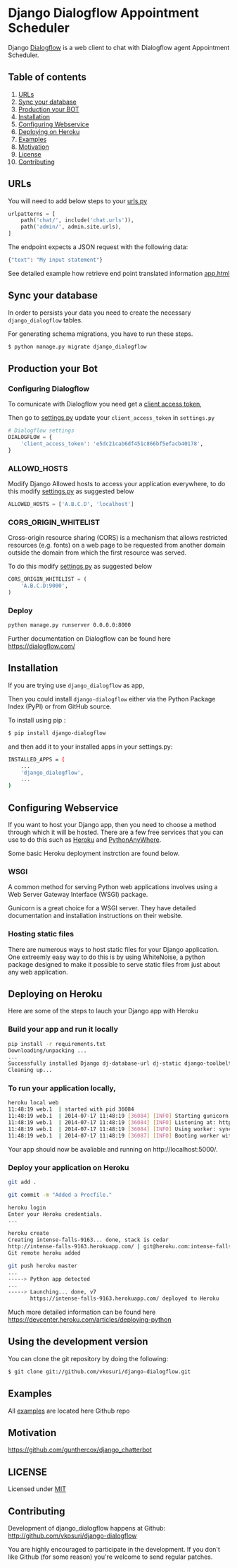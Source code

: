 # Django Dialogflow Appointment Scheduler 

Django [Dialogflow](https://dialogflow.com) is a web client to chat with Dialogflow agent Appointment Scheduler.


## Table of contents

1. [URLs](#URLs)
2. [Sync your database](#sync-your-database)
3. [Production your BOT](#production-your-bot)
4. [Installation](#installation)
5. [Configuring Webservice](#configuring-webservice)
6. [Deploying on Heroku](#deploying-on-heroku)
7. [Examples](#examples)
8. [Motivation](#motivation)
9. [License](#license)
10. [Contributing](#contributing)

## URLs

You will need to add below steps to your [urls.py](./django_dialogflow/urls.py)

``` Python
urlpatterns = [
    path('chat/', include('chat.urls')),
    path('admin/', admin.site.urls),
]

```

The endpoint expects a JSON request with the following data:

``` Python
{"text": "My input statement"}
```

See detailed example how retrieve end point translated information [app.html](.django_dialogflow/django_dialogflow/templates/app.html)


## Sync your database

In order to persists your data you need to create the necessary ``django_dialogflow`` tables. 

For generating schema migrations, you have to run these steps.

``` Bash
$ python manage.py migrate django_dialogflow
```

## Production your Bot

### Configuring Dialogflow

To comunicate with Dialogflow you need get a [client access token](https://dialogflow.com/docs/reference/agent/#using_access_tokens), 

Then go to [settings.py](./django_dialogflow/settings.py) update your ``client_access_token`` in ``settings.py``

``` Python
# Dialogflow settings
DIALOGFLOW = {
    'client_access_token': 'e5dc21cab6df451c866bf5efacb40178',
}
```

### ALLOWD_HOSTS

Modify Django Allowed hosts to access your application everywhere, to do this modify [settings.py](./django_dialogflow/settings.py) as suggested below

``` Python
ALLOWED_HOSTS = ['A.B.C.D', 'localhost']
```

### CORS_ORIGIN_WHITELIST

Cross-origin resource sharing (CORS) is a mechanism that allows restricted resources (e.g. fonts) on a web page to be requested from another domain outside the domain from which the first resource was served.

To do this modify [settings.py](./django_dialogflow/settings.py) as suggested below

``` Python
CORS_ORIGIN_WHITELIST = (
    'A.B.C.D:9000',
)
```

### Deploy

``` Bash
python manage.py runserver 0.0.0.0:8000
```

Further documentation on Dialogflow can be found here https://dialogflow.com/

## Installation

If you are trying use ``django_dialogflow`` as app,

Then you could install ``django-dialogflow`` either via the Python Package Index (PyPI) or from GitHub source.

To install using pip :

``` Bash
$ pip install django-dialogflow
```

and then add it to your installed apps in your settings.py:

``` Bash
INSTALLED_APPS = (
    ...
    'django_dialogflow',
    ...
)
```


## Configuring Webservice

If you want to host your Django app, then you need to choose a method through which it will be hosted. There are a few free services that you can use to do this such as [Heroku](https://dashboard.heroku.com/) and [PythonAnyWhere](https://www.pythonanywhere.com/details/django_hosting).

Some basic Heroku deployment instrction are found below.

### WSGI

A common method for serving Python web applications involves using a Web Server Gateway Interface (WSGI) package.

Gunicorn is a great choice for a WSGI server. They have detailed documentation and installation instructions on their website.

### Hosting static files

There are numerous ways to host static files for your Django application. One extreemly easy way to do this is by using WhiteNoise, a python package designed to make it possible to serve static files from just about any web application.

## Deploying on Heroku

Here are some of the steps to lauch your Django app with Heroku

### Build your app and run it locally

``` bash
pip install -r requirements.txt
Downloading/unpacking ...
...
Successfully installed Django dj-database-url dj-static django-toolbelt gunicorn psycopg2 static3
Cleaning up...
```

### To run your application locally,

``` bash
heroku local web
11:48:19 web.1  | started with pid 36084
11:48:19 web.1  | 2014-07-17 11:48:19 [36084] [INFO] Starting gunicorn 19.0.0
11:48:19 web.1  | 2014-07-17 11:48:19 [36084] [INFO] Listening at: http://0.0.0.0:5000 (36084)
11:48:19 web.1  | 2014-07-17 11:48:19 [36084] [INFO] Using worker: sync
11:48:19 web.1  | 2014-07-17 11:48:19 [36087] [INFO] Booting worker with pid: 36087
```
Your app should now be avaliable and running on http://localhost:5000/.

### Deploy your application on Heroku

``` Bash
git add .

git commit -m "Added a Procfile."

heroku login
Enter your Heroku credentials.
...

heroku create
Creating intense-falls-9163... done, stack is cedar
http://intense-falls-9163.herokuapp.com/ | git@heroku.com:intense-falls-9163.git
Git remote heroku added

git push heroku master
...
-----> Python app detected
...
-----> Launching... done, v7
       https://intense-falls-9163.herokuapp.com/ deployed to Heroku
```

Much more detailed information can be found here https://devcenter.heroku.com/articles/deploying-python

## Using the development version

You can clone the git repository by doing the following:

``` Bash
$ git clone git://github.com/vkosuri/django-dialogflow.git
```

## Examples

All [examples](./examples) are located here Github repo

## Motivation

https://github.com/gunthercox/django_chatterbot

## LICENSE
Licensed under [MIT](./LICENSE.md)

## Contributing

Development of django_dialogflow happens at Github: http://github.com/vkosuri/django-dialogflow

You are highly encouraged to participate in the development. If you don't like Github (for some reason) you're welcome to send regular patches.